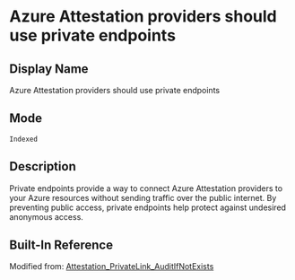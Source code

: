 # Azure Attestation providers should use private endpoints

## Display Name

Azure Attestation providers should use private endpoints

## Mode

`Indexed`

## Description

Private endpoints provide a way to connect Azure Attestation providers to your Azure resources without sending traffic over the public internet. By preventing public access, private endpoints help protect against undesired anonymous access.

## Built-In Reference

Modified from: [Attestation_PrivateLink_AuditIfNotExists](https://github.com/Azure/azure-policy/blob/master/built-in-policies/policyDefinitions/Attestation/Attestation_PrivateLink_AuditIfNotExists.json)